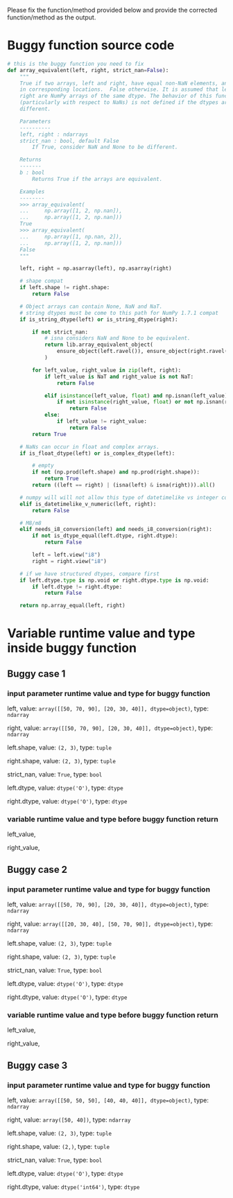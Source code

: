 Please fix the function/method provided below and provide the corrected function/method as the output.


# Buggy function source code
```python
# this is the buggy function you need to fix
def array_equivalent(left, right, strict_nan=False):
    """
    True if two arrays, left and right, have equal non-NaN elements, and NaNs
    in corresponding locations.  False otherwise. It is assumed that left and
    right are NumPy arrays of the same dtype. The behavior of this function
    (particularly with respect to NaNs) is not defined if the dtypes are
    different.

    Parameters
    ----------
    left, right : ndarrays
    strict_nan : bool, default False
        If True, consider NaN and None to be different.

    Returns
    -------
    b : bool
        Returns True if the arrays are equivalent.

    Examples
    --------
    >>> array_equivalent(
    ...     np.array([1, 2, np.nan]),
    ...     np.array([1, 2, np.nan]))
    True
    >>> array_equivalent(
    ...     np.array([1, np.nan, 2]),
    ...     np.array([1, 2, np.nan]))
    False
    """

    left, right = np.asarray(left), np.asarray(right)

    # shape compat
    if left.shape != right.shape:
        return False

    # Object arrays can contain None, NaN and NaT.
    # string dtypes must be come to this path for NumPy 1.7.1 compat
    if is_string_dtype(left) or is_string_dtype(right):

        if not strict_nan:
            # isna considers NaN and None to be equivalent.
            return lib.array_equivalent_object(
                ensure_object(left.ravel()), ensure_object(right.ravel())
            )

        for left_value, right_value in zip(left, right):
            if left_value is NaT and right_value is not NaT:
                return False

            elif isinstance(left_value, float) and np.isnan(left_value):
                if not isinstance(right_value, float) or not np.isnan(right_value):
                    return False
            else:
                if left_value != right_value:
                    return False
        return True

    # NaNs can occur in float and complex arrays.
    if is_float_dtype(left) or is_complex_dtype(left):

        # empty
        if not (np.prod(left.shape) and np.prod(right.shape)):
            return True
        return ((left == right) | (isna(left) & isna(right))).all()

    # numpy will will not allow this type of datetimelike vs integer comparison
    elif is_datetimelike_v_numeric(left, right):
        return False

    # M8/m8
    elif needs_i8_conversion(left) and needs_i8_conversion(right):
        if not is_dtype_equal(left.dtype, right.dtype):
            return False

        left = left.view("i8")
        right = right.view("i8")

    # if we have structured dtypes, compare first
    if left.dtype.type is np.void or right.dtype.type is np.void:
        if left.dtype != right.dtype:
            return False

    return np.array_equal(left, right)

```

# Variable runtime value and type inside buggy function
## Buggy case 1
### input parameter runtime value and type for buggy function
left, value: `array([[50, 70, 90],
       [20, 30, 40]], dtype=object)`, type: `ndarray`

right, value: `array([[50, 70, 90],
       [20, 30, 40]], dtype=object)`, type: `ndarray`

left.shape, value: `(2, 3)`, type: `tuple`

right.shape, value: `(2, 3)`, type: `tuple`

strict_nan, value: `True`, type: `bool`

left.dtype, value: `dtype('O')`, type: `dtype`

right.dtype, value: `dtype('O')`, type: `dtype`

### variable runtime value and type before buggy function return
left_value, 

right_value, 

## Buggy case 2
### input parameter runtime value and type for buggy function
left, value: `array([[50, 70, 90],
       [20, 30, 40]], dtype=object)`, type: `ndarray`

right, value: `array([[20, 30, 40],
       [50, 70, 90]], dtype=object)`, type: `ndarray`

left.shape, value: `(2, 3)`, type: `tuple`

right.shape, value: `(2, 3)`, type: `tuple`

strict_nan, value: `True`, type: `bool`

left.dtype, value: `dtype('O')`, type: `dtype`

right.dtype, value: `dtype('O')`, type: `dtype`

### variable runtime value and type before buggy function return
left_value, 

right_value, 

## Buggy case 3
### input parameter runtime value and type for buggy function
left, value: `array([[50, 50, 50],
       [40, 40, 40]], dtype=object)`, type: `ndarray`

right, value: `array([50, 40])`, type: `ndarray`

left.shape, value: `(2, 3)`, type: `tuple`

right.shape, value: `(2,)`, type: `tuple`

strict_nan, value: `True`, type: `bool`

left.dtype, value: `dtype('O')`, type: `dtype`

right.dtype, value: `dtype('int64')`, type: `dtype`






